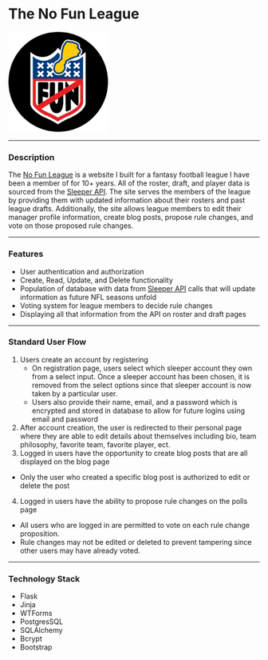 # **The No Fun League**


<img src="static/no_fun_league.png" width="200" height="200"/>

---
### **Description**
The [No Fun League](https://no-fun-league.herokuapp.com/) is a website I built for a fantasy football league I have been a member of for 10+ years. All of the roster, draft, and player data is sourced from the [Sleeper API](https://docs.sleeper.app/). The site serves the members of the league by providing them with updated information about their rosters and past league drafts. Additionally, the site allows league members to edit their manager profile information, create blog posts, propose rule changes, and vote on those proposed rule changes.


---
### **Features**
* User authentication and authorization
* Create, Read, Update, and Delete functionality
* Population of database with data from [Sleeper API](https://docs.sleeper.app/) calls that will update information as future NFL seasons unfold
* Voting system for league members to decide rule changes
* Displaying all that information from the API on roster and draft pages

---
### **Standard User Flow**
1. Users create an account by registering
   * On registration page, users select which sleeper account they own from a select input. Once a sleeper account has been chosen, it is removed from the select options since that sleeper account is now taken by a particular user.
   * Users also provide their name, email, and a password which is encrypted and stored in database to allow for future logins using email and password
2. After account creation, the user is redirected to their personal page where they are able to edit details about themselves including bio, team philosophy, favorite team, favorite player, ect.
3. Logged in users have the opportunity to create blog posts that are all displayed on the blog page
  * Only the user who created a specific blog post is authorized to edit or delete the post
4. Logged in users have the ability to propose rule changes on the polls page
  * All users who are logged in are permitted to vote on each rule change proposition.
  * Rule changes may not be edited or deleted to prevent tampering since other users may have already voted.


---
### **Technology Stack**
- Flask
- Jinja
- WTForms
- PostgresSQL
- SQLAlchemy
- Bcrypt
- Bootstrap
